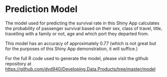 # Prediction Model

The model used for predicting the survival rate in this Shiny App calculates the probability of passenger survival based on their sex, class of travel, title, travelling with a family or not, age and which port they departed from. 

This model has an accuracy of approximately 0.77 (which is not great but for the purposes of this Shiny App demonstration, it will suffice.)

For the full R code used to generate the model, please visit the github repository at https://github.com/dvd940/Developing.Data.Products/tree/master/model
